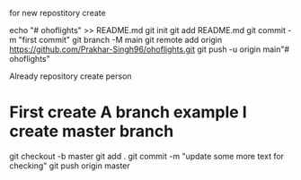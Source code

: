 for new repostitory create

echo "# ohoflights" >> README.md
git init
git add README.md
git commit -m "first commit"
git branch -M main
git remote add origin https://github.com/Prakhar-Singh96/ohoflights.git
git push -u origin main"# ohoflights" 

Already repository create person

# First create A branch example I create master branch
git checkout -b master
git add .
git commit -m "update some more text for checking"
git push origin master
